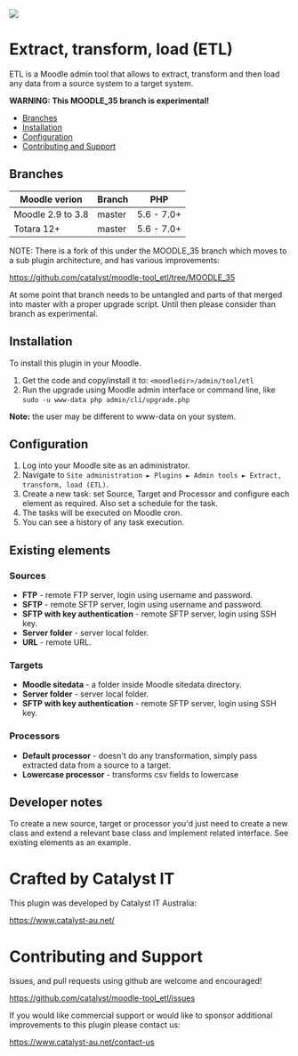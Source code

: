 <a href="https://travis-ci.org/catalyst/moodle-tool_etl">
<img src="https://api.travis-ci.org/catalyst/moodle-tool_etl.svg?branch=master">
</a>

# Extract, transform, load (ETL)
ETL is a Moodle admin tool that allows to extract, transform and then load any data from a source system to a target system.

**WARNING: This MOODLE_35 branch is experimental!**

* [Branches](#branches)
* [Installation](#installation)
* [Configuration](#configuration)
* [Contributing and Support](#contributing-and-support)


## Branches

| Moodle verion     | Branch  | PHP        |
| ----------------- | ------- | ---------- |
| Moodle 2.9 to 3.8 | master  | 5.6 - 7.0+ |
| Totara 12+        | master  | 5.6 - 7.0+ |

NOTE: There is a fork of this under the MOODLE_35 branch which moves to a sub plugin architecture, and has various improvements:

https://github.com/catalyst/moodle-tool_etl/tree/MOODLE_35

At some point that branch needs to be untangled and parts of that merged into master with a proper upgrade script. Until then please consider than branch as experimental.

## Installation
To install this plugin in your Moodle.
1. Get the code and copy/install it to: `<moodledir>/admin/tool/etl`
2. Run the upgrade using Moodle admin interface or command line, like `sudo -u www-data php admin/cli/upgrade.php`

**Note:** the user may be different to www-data on your system.

## Configuration
1. Log into your Moodle site as an administrator.
2. Navigate to  `Site administration ► Plugins ► Admin tools ► Extract, transform, load (ETL)`.
3. Create a new task: set Source, Target and Processor and configure each element as required. Also set a schedule for the task.
4. The tasks will be executed on Moodle cron.
5. You can see a history of any task execution.

## Existing elements

### Sources
* **FTP** - remote FTP server, login using username and password.
* **SFTP** - remote SFTP server, login using username and password.
* **SFTP with key authentication** - remote SFTP server, login using SSH key.
* **Server folder** - server local folder.
* **URL** - remote URL.

### Targets
* **Moodle sitedata** - a folder inside Moodle sitedata directory.
* **Server folder** - server local folder.
* **SFTP with key authentication** - remote SFTP server, login using SSH key.


### Processors
* **Default processor** - doesn't do any transformation, simply pass extracted data from a source to a target.
* **Lowercase processor** - transforms csv fields to lowercase 

## Developer notes
To create a new source, target or processor you'd just need to create a new class and extend a relevant base class and implement related interface. See existing elements as an example.

# Crafted by Catalyst IT

This plugin was developed by Catalyst IT Australia:

https://www.catalyst-au.net/

# Contributing and Support

Issues, and pull requests using github are welcome and encouraged!

https://github.com/catalyst/moodle-tool_etl/issues

If you would like commercial support or would like to sponsor additional improvements
to this plugin please contact us:

https://www.catalyst-au.net/contact-us
